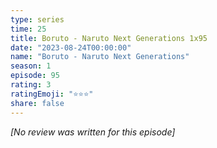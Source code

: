 ```yaml
---
type: series
time: 25
title: Boruto - Naruto Next Generations 1x95
date: "2023-08-24T00:00:00"
name: "Boruto - Naruto Next Generations"
season: 1
episode: 95
rating: 3
ratingEmoji: "⭐️⭐️⭐️"
share: false
---
```


_[No review was written for this episode]_
